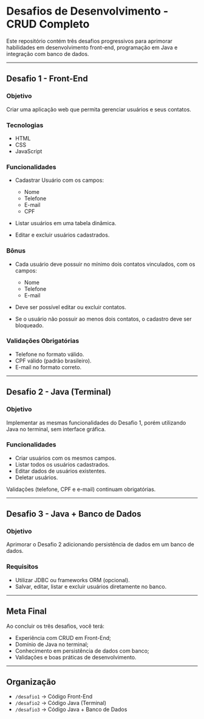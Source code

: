 # Desafios de Desenvolvimento - CRUD Completo

Este repositório contém três desafios progressivos para aprimorar habilidades em desenvolvimento front-end, programação em Java e integração com banco de dados.  

---

## Desafio 1 - Front-End

### Objetivo
Criar uma aplicação web que permita gerenciar usuários e seus contatos.

### Tecnologias
- HTML  
- CSS  
- JavaScript  

### Funcionalidades
- Cadastrar Usuário com os campos:
  - Nome  
  - Telefone  
  - E-mail  
  - CPF  

- Listar usuários em uma tabela dinâmica.  
- Editar e excluir usuários cadastrados.  

### Bônus
- Cada usuário deve possuir no mínimo dois contatos vinculados, com os campos:
  - Nome  
  - Telefone  
  - E-mail  

- Deve ser possível editar ou excluir contatos.  
- Se o usuário não possuir ao menos dois contatos, o cadastro deve ser bloqueado.  

### Validações Obrigatórias
- Telefone no formato válido.  
- CPF válido (padrão brasileiro).  
- E-mail no formato correto.  

---

## Desafio 2 - Java (Terminal)

### Objetivo
Implementar as mesmas funcionalidades do Desafio 1, porém utilizando Java no terminal, sem interface gráfica.

### Funcionalidades
- Criar usuários com os mesmos campos.  
- Listar todos os usuários cadastrados.  
- Editar dados de usuários existentes.  
- Deletar usuários.  

Validações (telefone, CPF e e-mail) continuam obrigatórias.

---

## Desafio 3 - Java + Banco de Dados

### Objetivo
Aprimorar o Desafio 2 adicionando persistência de dados em um banco de dados.

### Requisitos
- Utilizar JDBC ou frameworks ORM (opcional).  
- Salvar, editar, listar e excluir usuários diretamente no banco.  

---

## Meta Final
Ao concluir os três desafios, você terá:
- Experiência com CRUD em Front-End;  
- Domínio de Java no terminal;  
- Conhecimento em persistência de dados com banco;  
- Validações e boas práticas de desenvolvimento.

---

## Organização
- `/desafio1` → Código Front-End  
- `/desafio2` → Código Java (Terminal)  
- `/desafio3` → Código Java + Banco de Dados  
